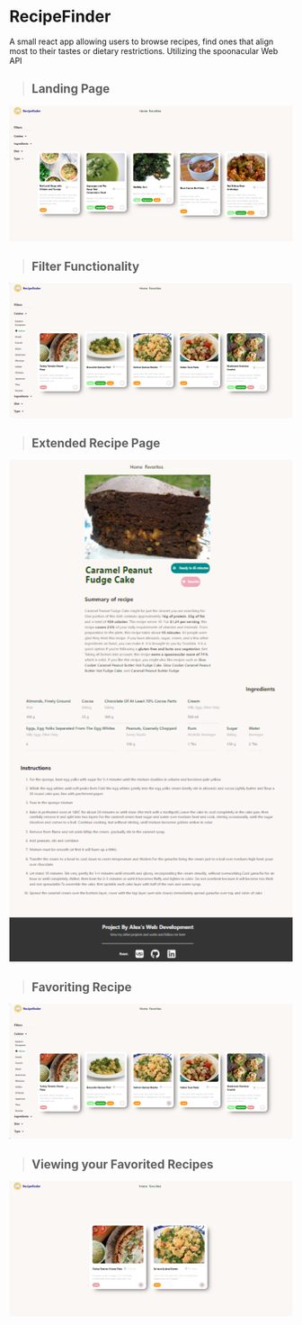 # RecipeFinder

A small react app allowing users to browse recipes, find ones that align most to their tastes or dietary
restrictions. Utilizing the spoonacular Web API

> ## Landing Page

<img src="/public/readme/landing.png" alt="landing-page" width="600"/>

> ## Filter Functionality

<img src='/public/readme/filtered.png' width='600'/>

> ## Extended Recipe Page

<img src='/public/readme/extendedrecipe.png' width='600'/>

> ## Favoriting Recipe

<img src='/public/readme/favorited.png' width='600'/>

> ## Viewing your Favorited Recipes

<img src='/public/readme/favoritespage.png' width='600'/>
